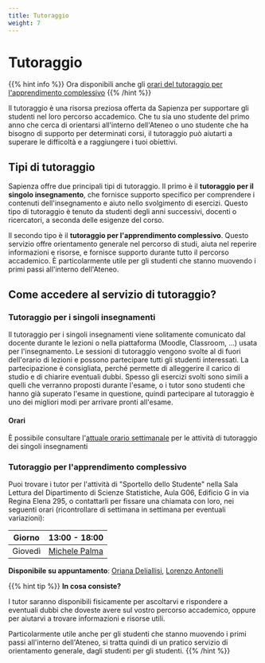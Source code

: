 ```yaml
---
title: Tutoraggio
weight: 7
---
```


# Tutoraggio

{{% hint info %}}
<i class="fa-solid fa-circle-info" style="color: #74C0FC;"></i> Ora disponibili anche gli [orari del tutoraggio per l'apprendimento complessivo](#tutoraggio-per-lapprendimento-complessivo)
{{% /hint %}}

Il tutoraggio è una risorsa preziosa offerta da Sapienza per supportare gli studenti nel loro percorso accademico. Che tu sia uno studente del primo anno che cerca di orientarsi all'interno dell'Ateneo o uno studente che ha bisogno di supporto per determinati corsi, il tutoraggio può aiutarti a superare le difficoltà e a raggiungere i tuoi obiettivi.

## Tipi di tutoraggio

Sapienza offre due principali tipi di tutoraggio. Il primo è il **tutoraggio per il singolo insegnamento**, che fornisce supporto specifico per comprendere i contenuti dell'insegnamento e aiuto nello svolgimento di esercizi. Questo tipo di tutoraggio è tenuto da studenti degli anni successivi, docenti o ricercatori, a seconda delle esigenze del corso.

Il secondo tipo è il **tutoraggio per l'apprendimento complessivo**. Questo servizio offre orientamento generale nel percorso di studi, aiuta nel reperire informazioni e risorse, e fornisce supporto durante tutto il percorso accademico. È particolarmente utile per gli studenti che stanno muovendo i primi passi all'interno dell'Ateneo.

## Come accedere al servizio di tutoraggio?

### Tutoraggio per i singoli insegnamenti

Il tutoraggio per i singoli insegnamenti viene solitamente comunicato dal docente durante le lezioni o nella piattaforma (Moodle, Classroom, ...) usata per l'insegnamento. Le sessioni di tutoraggio vengono svolte al di fuori dell'orario di lezioni e possono partecipare tutti gli studenti interessati. La partecipazione è consigliata, perché permette di alleggerire il carico di studio e di chiarire eventuali dubbi. Spesso gli esercizi svolti sono simili a quelli che verranno proposti durante l'esame, o i tutor sono studenti che hanno già superato l'esame in questione, quindi partecipare al tutoraggio è uno dei migliori modi per arrivare pronti all'esame.

#### Orari

È possibile consultare l'[attuale orario settimanale](https://docs.google.com/spreadsheets/d/e/2PACX-1vSAHSW9T4w_J9bEN9lQy6sl4y15zvoD7Gs5-o0Q4IYNM4p-5dEfrK1ipz7sDiEyrhgVFo9jDop7ckHP/pubhtml?gid=578937235&single=true) per le attività di tutoraggio dei singoli insegnamenti

### Tutoraggio per l'apprendimento complessivo

Puoi trovare i tutor per l'attività di "Sportello dello Studente" nella Sala Lettura del Dipartimento di Scienze Statistiche, Aula G06, Edificio G in via Regina Elena 295, o contattarli per fissare una chiamata con loro, nei seguenti orari (ricontrollare di settimana in settimana per eventuali variazioni):

| Giorno    | 13:00 - 18:00                                                     |
|-----------|-------------------------------------------------------------------|
| Giovedì   | [Michele Palma](https://telegram.me/flyingmp)                     |

**Disponibile su appuntamento**: [Oriana Deliallisi](https://telegram.me/orianani), [Lorenzo Antonelli](https://telegram.me/lorenzosphotos)

{{% hint tip %}}
<i class="fa-solid fa-lightbulb" style="color: #238636;"></i> **In cosa consiste?**

I tutor saranno disponibili fisicamente per ascoltarvi e rispondere a eventuali dubbi che doveste avere sul vostro percorso accademico, oppure per aiutarvi a trovare informazioni e risorse utili.

Particolarmente utile anche per gli studenti che stanno muovendo i primi passi all'interno dell'Ateneo, si tratta quindi di un pratico servizio di orientamento generale, dagli studenti per gli studenti.
{{% /hint %}}
